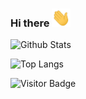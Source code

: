 ### Hi there <img src="https://raw.githubusercontent.com/yeahdongcn/yeahdongcn/main/wave.gif" width="30px">

<!--
**yeahdongcn/yeahdongcn** is a ✨ _special_ ✨ repository because its `README.md` (this file) appears on your GitHub profile.

Here are some ideas to get you started:

- 🔭 I’m currently working on ...
- 🌱 I’m currently learning ...
- 👯 I’m looking to collaborate on ...
- 🤔 I’m looking for help with ...
- 💬 Ask me about ...
- 📫 How to reach me: ...
- 😄 Pronouns: ...
- ⚡ Fun fact: ...
-->
![Github Stats](https://github-readme-stats.vercel.app/api?username=yeahdongcn&count_private=true&show_icons=true&include_all_commits=true&theme=dark)

![Top Langs](https://github-readme-stats.vercel.app/api/top-langs/?username=yeahdongcn&hide=TeX&layout=compact&theme=dark)

![Visitor Badge](https://visitor-badge.laobi.icu/badge?page_id=yeahdongcn.yeahdongcn)
